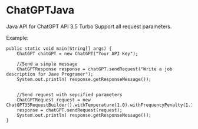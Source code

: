 # ChatGPTJava
Java API for ChatGPT API 3.5 Turbo
Support all request parameters. 

Example: 

	public static void main(String[] args) {
		ChatGPT chatGPT = new ChatGPT("Your API Key");
		
		//Send a simple message
		ChatGPTResponse response = chatGPT.sendRequest("Write a job description for Jave Programer");
		System.out.println( response.getResponseMessage());
		
		
		//Send request with sepcified parameters
		ChatGPTRequest request = new ChatGPT35RequestBuilder().withTemperature(1.0).withFrequencyPenalty(1.1).withMaxTokens(1000).build();
		response = chatGPT.sendRequest(request); 
		System.out.println( response.getResponseMessage());
	}
